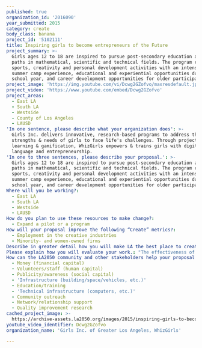 ```yaml
---
published: true
organization_id: '2016090'
year_submitted: 2015
category: create
body_class: banana
project_id: '5102111'
title: Inspiring girls to become entrepreneurs of the Future
project_summary: >-
  Girls ages 12 to 18 are inspired to pursue post-secondary education and career
  paths in mathematical, scientific and technical fields. The program combines
  sports, creativity and personal development activities with an intensive
  summer camp experience, educational and experiential opportunities during the
  school year, and career development opportunities for older participants. 
project_image: 'https://img.youtube.com/vi/Dcwg2GZofvo/maxresdefault.jpg'
project_video: 'https://www.youtube.com/embed/Dcwg2GZofvo'
project_areas:
  - East LA
  - South LA
  - Westside
  - County of Los Angeles
  - LAUSD
'In one sentence, please describe what your organization does': >-
  Girls Inc. delivers innovative, research-based programs to address the
  strengths & needs of girls to face life's challenges. Through project based
  learning & gamification, WhizGirls empowers & trains girls with digital
  language and entrepreneurship.
'In one to three sentences, please describe your proposal.': >-
  Girls ages 12 to 18 are inspired to pursue post-secondary education and career
  paths in mathematical, scientific and technical fields. The program combines
  sports, creativity and personal development activities with an intensive
  summer camp experience, educational and experiential opportunities during the
  school year, and career development opportunities for older participants. 
Where will you be working?:
  - East LA
  - South LA
  - Westside
  - LAUSD
How do you plan to use these resources to make change?:
  - Expand a pilot or a program
How will your proposal improve the following “Create” metrics?:
  - Employment in the creative industries
  - Minority- and women-owned firms
Describe in greater detail how you will make LA the best place to create.: "1.4 million computer specialist job openings are expected in the U.S. by 2020, but only 30% of these positions are expected to be filled by U.S. computing graduates. Currently only 12% of engineers are U.S. women; 2% of engineers are women from underrepresented minorities. By teaching and inspiring girls to be interested in coding and giving them the skills to face life’s challenges we are preparing girls to become successful professionals in computer science fields. Girls Inc. takes a comprehensive approach to working with girls with the ultimate goal of on time graduation from high school and the tools needed to attend and graduate from a four year college. Collaborating with Whiz Girls to give the girls the tools to learn coding and stay interested in technology will produce strong, educated and entrepreneurial women. \r\nTo double our impact, not only will we teach coding and entrepreneurship to inner city middle school and high school girls through our healthy balanced lifestyle way of life including meditation/yoga, etc,  We will empower teachers and train them with WhizGirls Academy curriculum as well.Our goal is to empower these girls with entrepreneurship skills and create empowered leaders. Essentially we are fostering the girls and giving them the digital skills to survive and thrive in the digital age that we live in.  And  most importantly we are creating the pipeline of future female tech founders by training them at an early age.  "
Please explain how you will evaluate your work.: "The effectiveness of the program will be measured by pre-surveys, post-surveys, and a follow-up survey one year after participation. Evaluation results will help us:\r\nMonitor girls’ knowledge and skills as they progress through the program.\r\nTailor our programming to fit the needs of girls.\r\nReport to funders about our progress. \r\nKeep in touch with alumnae as they enter college and the workforce.\r\n"
How can the LA2050 community and other stakeholders help your proposal succeed?:
  - Money (financial capital)
  - Volunteers/staff (human capital)
  - Publicity/awareness (social capital)
  - 'Infrastructure (building/space/vehicles, etc.)'
  - Education/training
  - 'Technical infrastructure (computers, etc.)'
  - Community outreach
  - Network/relationship support
  - Quality improvement research
cached_project_image: >-
  https://archive-assets.la2050.org/images/2015/inspiring-girls-to-become-entrepreneurs-of-the-future/img.youtube.com/vi/Dcwg2GZofvo/maxresdefault.jpg
youtube_video_identifier: Dcwg2GZofvo
organization_name: 'Girls Inc. of Greater Los Angeles, WhizGirls'

---
```

